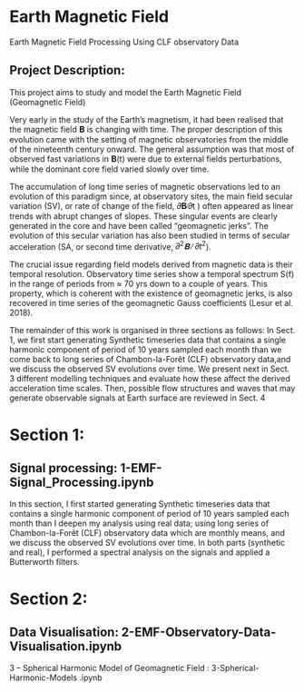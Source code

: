 # Earth Magnetic Field

Earth Magnetic Field Processing Using CLF observatory Data

## Project Description:

This project aims to study and model the Earth Magnetic Field (Geomagnetic Field)

Very early in the study of the Earth’s magnetism, it had been realised that the magnetic field 𝐁 is changing with time. The proper description of this evolution came with the setting of magnetic observatories from the middle of the nineteenth century onward. The general assumption was that most of observed fast variations in 𝐁(t) were due to external fields perturbations, while the dominant core field varied slowly over time.

The accumulation of long time series of magnetic observations led to an evolution of this paradigm since, at observatory sites, the main field secular variation (SV), or rate of change of the field, 𝜕𝐁∕𝜕t ) often appeared as linear trends with abrupt changes of slopes. These singular events are clearly generated in the core and have been called “geomagnetic jerks”.
The evolution of this secular variation has also been studied in terms of secular acceleration (SA, or second time derivative, ${𝜕^2𝐁∕𝜕t^2}$).

The crucial issue regarding field models derived from magnetic data is their temporal resolution. Observatory time series show a temporal spectrum S(f) in the range of periods from ≈ 70 yrs down to a couple of years. This property, which is coherent with the existence of geomagnetic jerks, is also recovered in time series of the geomagnetic Gauss coefficients (Lesur et al. 2018). 

The remainder of this work is organised in three sections as follows: 
In Sect. 1, we first start generating Synthetic timeseries data that contains a single harmonic component of period of 10 years sampled each month than we come back to long series of Chambon-la-Forêt (CLF) observatory data,and we discuss the observed SV evolutions over time. We present next in Sect. 3 different modelling techniques and evaluate how these affect the derived acceleration time scales. Then, possible flow structures and waves that may generate observable signals at Earth surface are reviewed in Sect. 4

# Section 1: 
## Signal processing: 1-EMF-Signal_Processing.ipynb
In this section, I first started generating Synthetic timeseries data that contains a single harmonic component of period of 10 years sampled each month than I deepen my analysis using real data; using long series of Chambon-la-Forêt (CLF) observatory data which are monthly means, and we discuss the observed SV evolutions over time. 
In both parts (synthetic and real), I performed a spectral analysis on the signals and applied a Butterworth filters. 

# Section 2: 
## Data Visualisation: 2-EMF-Observatory-Data-Visualisation.ipynb



3 – Spherical Harmonic Model of Geomagnetic Field : 3-Spherical-Harmonic-Models .ipynb 
